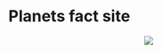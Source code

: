 # Planets fact site

<center>
    <img src="https://raw.githubusercontent.com/mad-daniel/planets-fact-app/master/public/planets.gif">
</center>
